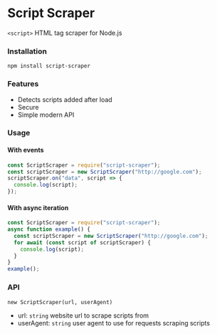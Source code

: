 # Script Scraper

`<script>` HTML tag scraper for Node.js

### Installation

```
npm install script-scraper
```

### Features

- Detects scripts added after load
- Secure
- Simple modern API

### Usage

#### With events

```javascript
const ScriptScraper = require("script-scraper");
const scriptScraper = new ScriptScraper("http://google.com");
scriptScraper.on("data", script => {
  console.log(script);
});
```

#### With async iteration

```javascript
const ScriptScraper = require("script-scraper");
async function example() {
  const scriptScraper = new ScriptScraper("http://google.com");
  for await (const script of scriptScraper) {
    console.log(script);
  }
}
example();
```

### API

`new ScriptScraper(url, userAgent)`

- url: `string` website url to scrape scripts from
- userAgent: `string` user agent to use for requests scraping scripts
